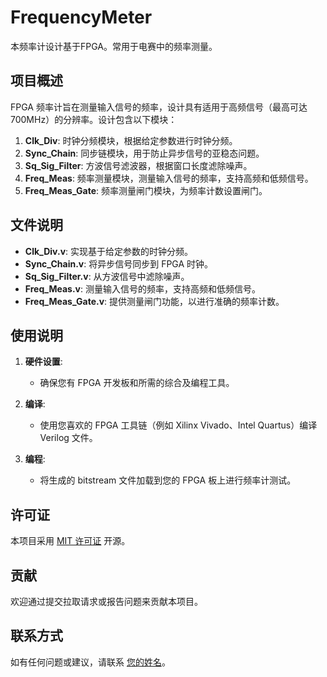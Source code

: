 # FrequencyMeter
本频率计设计基于FPGA。常用于电赛中的频率测量。

## 项目概述

FPGA 频率计旨在测量输入信号的频率，设计具有适用于高频信号（最高可达 700MHz）的分辨率。设计包含以下模块：

1. **Clk_Div**: 时钟分频模块，根据给定参数进行时钟分频。
2. **Sync_Chain**: 同步链模块，用于防止异步信号的亚稳态问题。
3. **Sq_Sig_Filter**: 方波信号滤波器，根据窗口长度滤除噪声。
4. **Freq_Meas**: 频率测量模块，测量输入信号的频率，支持高频和低频信号。
5. **Freq_Meas_Gate**: 频率测量闸门模块，为频率计数设置闸门。

## 文件说明

- **Clk_Div.v**: 实现基于给定参数的时钟分频。
- **Sync_Chain.v**: 将异步信号同步到 FPGA 时钟。
- **Sq_Sig_Filter.v**: 从方波信号中滤除噪声。
- **Freq_Meas.v**: 测量输入信号的频率，支持高频和低频信号。
- **Freq_Meas_Gate.v**: 提供测量闸门功能，以进行准确的频率计数。

## 使用说明

1. **硬件设置**:
   - 确保您有 FPGA 开发板和所需的综合及编程工具。

2. **编译**:
   - 使用您喜欢的 FPGA 工具链（例如 Xilinx Vivado、Intel Quartus）编译 Verilog 文件。

3. **编程**:
   - 将生成的 bitstream 文件加载到您的 FPGA 板上进行频率计测试。

## 许可证

本项目采用 [MIT 许可证](LICENSE) 开源。

## 贡献

欢迎通过提交拉取请求或报告问题来贡献本项目。

## 联系方式

如有任何问题或建议，请联系 [您的姓名](your-email@example.com)。
